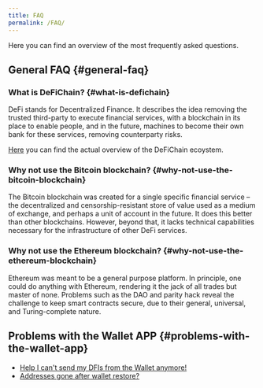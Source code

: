 ```yaml
---
title: FAQ
permalink: /FAQ/
---
```


Here you can find an overview of the most frequently asked questions.

## General FAQ {#general-faq}

### What is DeFiChain? {#what-is-defichain}

DeFi stands for Decentralized Finance. It describes the idea removing the trusted third-party to execute financial services, with a blockchain in its place to enable people, and in the future, machines to become their own bank for these services, removing counterparty risks.

[Here](./DeFiChain_ecosystem.md) you can find the actual overview of the DeFiChain ecoystem.

### Why not use the Bitcoin blockchain? {#why-not-use-the-bitcoin-blockchain}

The Bitcoin blockchain was created for a single specific financial service – the decentralized and censorship-resistant store of value used as a medium of exchange, and perhaps a unit of account in the future. It does this better than other blockchains. However, beyond that, it lacks technical capabilities necessary for the infrastructure of other DeFi services.

### Why not use the Ethereum blockchain? {#why-not-use-the-ethereum-blockchain}

Ethereum was meant to be a general purpose platform. In principle, one could do anything with Ethereum, rendering it the jack of all trades but master of none. Problems such as the DAO and parity hack reveal the challenge to keep smart contracts secure, due to their general, universal, and Turing-complete nature.

## Problems with the Wallet APP {#problems-with-the-wallet-app}

- [Help I can't send my DFIs from the Wallet anymore!](./How_to_rescue_stuck_DFI.md)
- [Addresses gone after wallet restore?](./Wallet_Encryption.md)
